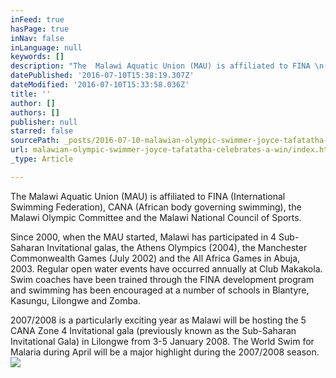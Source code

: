 ```yaml
---
inFeed: true
hasPage: true
inNav: false
inLanguage: null
keywords: []
description: "The  Malawi Aquatic Union (MAU) is affiliated to FINA \n(International Swimming  Federation), CANA (African body governing  \nswimming), the Malawi Olympic Committee and the Malawi National Council \nof  Sports.\_ "
datePublished: '2016-07-10T15:38:19.307Z'
dateModified: '2016-07-10T15:33:58.036Z'
title: ''
author: []
authors: []
publisher: null
starred: false
sourcePath: _posts/2016-07-10-malawian-olympic-swimmer-joyce-tafatatha-celebrates-a-win.md
url: malawian-olympic-swimmer-joyce-tafatatha-celebrates-a-win/index.html
_type: Article

---
```

The Malawi Aquatic Union (MAU) is affiliated to FINA 
(International Swimming Federation), CANA (African body governing 
swimming), the Malawi Olympic Committee and the Malawi National Council 
of Sports.  

Since 2000, when the MAU started, Malawi has 
participated in 4 Sub-Saharan Invitational galas, the Athens Olympics 
(2004),  the Manchester Commonwealth Games (July 2002) and the All 
Africa Games in Abuja, 2003\.  Regular open water events have occurred 
annually at Club Makakola.  Swim coaches have been trained through the 
FINA development program and swimming has been encouraged at a number of
schools in Blantyre, Kasungu, Lilongwe and Zomba.

2007/2008 is a particularly exciting year as Malawi 
will be hosting the 5 CANA Zone 4 Invitational gala (previously known 
as the Sub-Saharan Invitational Gala) in Lilongwe from 3-5 January 
2008\.  The World Swim for Malaria during April will be a major 
highlight during the 2007/2008 season. ![](https://the-grid-user-content.s3-us-west-2.amazonaws.com/2e157efa-af0c-471f-94a1-32b2af426412.jpg)